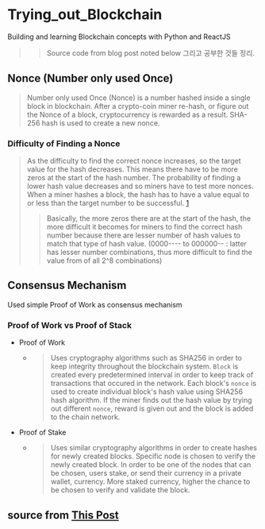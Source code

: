 # Trying_out_Blockchain
Building and learning Blockchain concepts with Python and ReactJS
>> Source code from blog post noted below
그리고 공부한 것들 정리.

## Nonce (Number only used Once)
> Number only used Once (Nonce) is a number hashed inside a single block in blockchain. After a crypto-coin miner re-hash, or figure out the Nonce of a block, cryptocurrency is rewarded as a result. SHA-256 hash is used to create a new nonce.

### Difficulty of Finding a Nonce
> As the difficulty to find the correct nonce increases, so the target value for the hash decreases. This means there have to be more zeros at the start of the hash number. The probability of finding a lower hash value decreases and so miners have to test more nonces. When a miner hashes a block, the hash has to have a value equal to or less than the target number to be successful. [1](https://coincentral.com/what-is-a-nonce-proof-of-work/)
>> Basically, the more zeros there are at the start of the hash, the more difficult it becomes for miners to find the correct hash number because there are lesser number of hash values to match that type of hash value. (0000---- to 000000-- : latter has lesser number combinations, thus more difficult to find the value from of all 2^8 combinations)

## Consensus Mechanism
Used simple Proof of Work as consensus mechanism
### Proof of Work vs Proof of Stack
 - Proof of Work
    - > Uses cryptography algorithms such as SHA256 in order to keep integrity throughout the blockchain system. `Block` is created every predetermined interval in order to keep track of transactions that occured in the network. Each block's `nonce` is used to create individual block's hash value using SHA256 hash algorithm. If the miner finds out the hash value by trying out different `nonce`, reward is given out and the block is added to the chain network.

 - Proof of Stake
    - > Uses similar cryptography algorithms in order to create hashes for newly created blocks. Specific node is chosen to verify the newly created block. In order to be one of the nodes that can be chosen, users stake, or send their currency in a private wallet, currency. More staked currency, higher the chance to be chosen to verify and validate the block. 

## source from [This Post](https://medium.com/@MKGOfficial/build-a-simple-blockchain-cryptocurrency-with-python-django-web-framework-reactjs-f1aebd50b6c)